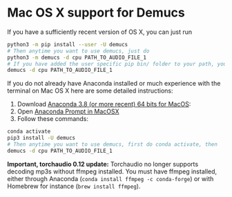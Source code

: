 # Mac OS X support for Demucs

If you have a sufficiently recent version of OS X, you can just run

```bash
python3 -m pip install --user -U demucs
# Then anytime you want to use demucs, just do
python3 -m demucs -d cpu PATH_TO_AUDIO_FILE_1
# If you have added the user specific pip bin/ folder to your path, you can also do
demucs -d cpu PATH_TO_AUDIO_FILE_1
```

If you do not already have Anaconda installed or much experience with the terminal on Mac OS X here are some detailed instructions:

1. Download [Anaconda 3.8 (or more recent) 64 bits for MacOS][anaconda]:
2. Open [Anaconda Prompt in MacOSX][prompt]
3. Follow these commands:
```bash
conda activate
pip3 install -U demucs
# Then anytime you want to use demucs, first do conda activate, then
demucs -d cpu PATH_TO_AUDIO_FILE_1
```

**Important, torchaudio 0.12 update:** Torchaudio no longer supports decoding mp3s without ffmpeg installed. You must have ffmpeg installed, either through Anaconda (`conda install ffmpeg -c conda-forge`) or with Homebrew for instance (`brew install ffmpeg`).

[anaconda]:  https://www.anaconda.com/distribution/#download-section
[prompt]: https://docs.anaconda.com/anaconda/user-guide/getting-started/#open-nav-mac
